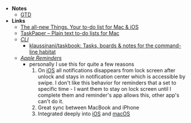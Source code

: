 - **Notes**
	- [GTD](Task%20Management/GTD.md)
- **Links**
	- [The all-new Things. Your to-do list for Mac & iOS](https://culturedcode.com/things/)
	- [TaskPaper – Plain text to-do lists for Mac](https://www.taskpaper.com/)
	- *[CLI](../Information%20Technology/Programming/Shell/CLI.md)*
		- [klaussinani/taskbook: Tasks, boards & notes for the command-line habitat](https://github.com/klaussinani/taskbook)
	- *[Apple Reminders](https://apps.apple.com/us/app/reminders/id1108187841)*
		- personally I use this for quite a few reasons
			1. On [iOS](../Information%20Technology/Programming/Apple%20Technologies/Apple%20Platform%20Specifics/iOS.md) all notifications disappears from lock screen after unlock and stays in notification center which is accessible by swipe. I don't like this behavior for reminders that a set to specific time - I want them to stay on lock screen until I complete them and reminder's app allows this, other app's can't do it.
			2.   Great sync between MacBook and iPhone 
			3.   Integrated deeply into [iOS](../Information%20Technology/Programming/Apple%20Technologies/Apple%20Platform%20Specifics/iOS.md) and [macOS](../Information%20Technology/Programming/OS's/macOS.md)